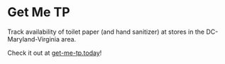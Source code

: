 # Get Me TP

Track availability of toilet paper (and hand sanitizer) at stores in the DC-Maryland-Virginia area.

Check it out at [get-me-tp.today](https://get-me-tp.today/)!
